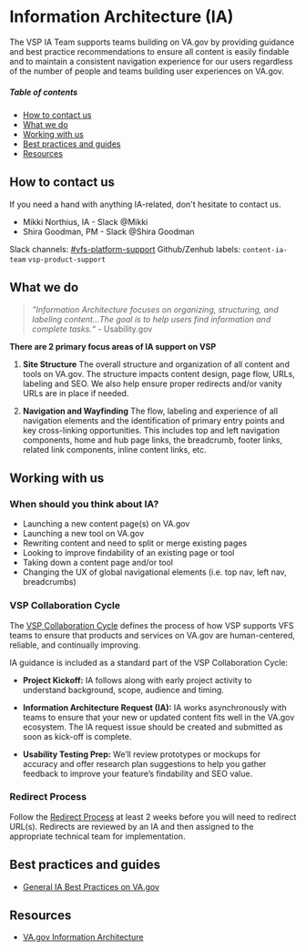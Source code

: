 
# Information Architecture (IA)

The VSP IA Team supports teams building on VA.gov by providing guidance and best practice recommendations to ensure all content is easily findable and to maintain a consistent navigation experience for our users regardless of the number of people and teams building user experiences on VA.gov.

##### Table of contents
* [How to contact us](#how-to-contact-us)
* [What we do](#what-we-do)
* [Working with us](#working-with-us)
* [Best practices and guides](#best-practices-and-guides)
* [Resources](#resources)



## How to contact us
If you need a hand with anything IA-related, don't hesitate to contact us.

* Mikki Northius, IA - Slack @Mikki
* Shira Goodman, PM - Slack @Shira Goodman

Slack channels: [#vfs-platform-support](https://dsva.slack.com/channels/vfs-platform-support)
Github/Zenhub labels: `content-ia-team` `vsp-product-support`

## What we do
>*”Information Architecture focuses on organizing, structuring, and labeling content…The goal is to help users find information and complete tasks.“* - Usability.gov

**There are 2 primary focus areas of IA support on VSP**
1. **Site Structure** The overall structure and organization of all content and tools on VA.gov. The structure impacts content design, page flow, URLs, labeling and SEO. We also help ensure proper redirects and/or vanity URLs are in place if needed. 

2. **Navigation and Wayfinding** The flow, labeling and experience of all navigation elements and the identification of primary entry points and key cross-linking opportunities.  This includes top and left navigation components, home and hub page links, the breadcrumb, footer links, related link components, inline content links, etc.  



## Working with us
### When should you think about IA?
- Launching a new content page(s) on VA.gov
- Launching a new tool on VA.gov
- Rewriting content and need to split or merge existing pages
- Looking to improve findability of an existing page or tool
- Taking down a content page and/or tool
- Changing the UX of global navigational elements (i.e. top nav, left nav, breadcrumbs)

### VSP Collaboration Cycle

The [VSP Collaboration Cycle](https://github.com/department-of-veterans-affairs/va.gov-team/tree/master/platform/working-with-vsp/vsp-collaboration-cycle) defines the process of how VSP supports VFS teams to ensure that products and services on VA.gov are human-centered, reliable, and continually improving. 

IA guidance is included as a standard part of the VSP Collaboration Cycle:
- **Project Kickoff:** IA follows along with early project activity to understand background, scope, audience and timing.

- **Information Architecture Request (IA):** IA works asynchronously with teams to ensure that your new or updated content fits well in the VA.gov ecosystem.  The IA request issue should be created and submitted as soon as kick-off is complete. 

- **Usability Testing Prep:** We’ll review prototypes or mockups for accuracy and offer research plan suggestions to help you gather feedback to improve your feature’s findability and SEO value.


 
### Redirect Process
Follow the [Redirect Process](https://github.com/department-of-veterans-affairs/va.gov-team/blob/master/products/ia-and-navigation/process-documents/redirects.md) at least 2 weeks before you will need to redirect URL(s). Redirects are reviewed by an IA and then assigned to the appropriate technical team for implementation.


## Best practices and guides

- [General IA Best Practices on VA.gov](https://github.com/department-of-veterans-affairs/va.gov-team/tree/master/products/ia-and-navigation/standards)


## Resources

- [VA.gov Information Architecture](https://github.com/department-of-veterans-affairs/va.gov-team/tree/master/products/ia-and-navigation)






